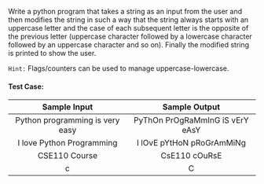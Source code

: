 Write a python program that takes a string as an input from the user and then modifies the string in such a way that the string always starts with an uppercase letter and the case of each subsequent letter is the opposite of the previous letter (uppercase character followed by a lowercase character followed by an uppercase character and so on). Finally the modified string is printed to show the user.

`Hint:` Flags/counters can be used to manage uppercase-lowercase.

#### Test Case:

|          Sample Input           |          Sample Output          |
| :-----------------------------: | :-----------------------------: |
| Python programming is very easy | PyThOn PrOgRaMmInG iS vErY eAsY |
|    I love Python Programming    |    I lOvE pYtHoN pRoGrAmMiNg    |
|          CSE110 Course          |          CsE110 cOuRsE          |
|                c                |                C                |
